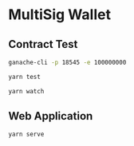 # MultiSig Wallet

## Contract Test

```bash
ganache-cli -p 18545 -e 100000000
```

```bash
yarn test
```

```bash
yarn watch
```

## Web Application

```bash
yarn serve
```
